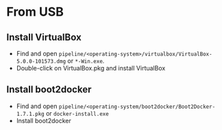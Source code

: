 # From USB
## Install VirtualBox
* Find and open `pipeline/<operating-system>/virtualbox/VirtualBox-5.0.0-101573.dmg` or `*-Win.exe`.
* Double-click on VirtualBox.pkg and install VirtualBox

## Install boot2docker
* Find and open `pipeline/<operating-system/boot2docker/Boot2Docker-1.7.1.pkg` or `docker-install.exe`
* Install boot2docker
